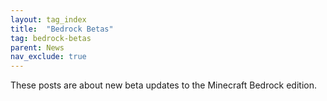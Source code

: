 ```yaml
---
layout: tag_index
title:  "Bedrock Betas"
tag: bedrock-betas
parent: News
nav_exclude: true
---
```


These posts are about new beta updates to the Minecraft Bedrock edition.

